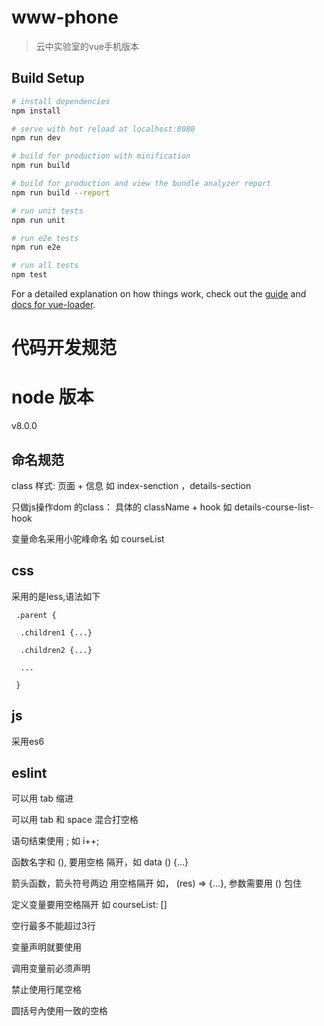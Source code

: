 # www-phone

>云中实验室的vue手机版本

## Build Setup

``` bash
# install dependencies
npm install

# serve with hot reload at localhost:8080
npm run dev

# build for production with minification
npm run build

# build for production and view the bundle analyzer report
npm run build --report

# run unit tests
npm run unit

# run e2e tests
npm run e2e

# run all tests
npm test
```

For a detailed explanation on how things work, check out the [guide](http://vuejs-templates.github.io/webpack/) and [docs for vue-loader](http://vuejs.github.io/vue-loader).

# 代码开发规范
# node 版本
v8.0.0
## 命名规范
class 样式: 页面 + 信息 如 index-senction ，details-section 

只做js操作dom 的class： 具体的 className + hook  如 details-course-list-hook

变量命名采用小驼峰命名 如 courseList
## css
采用的是less,语法如下
```
 .parent {

  .children1 {...}

  .children2 {...}

  ...

 }
 ```
 
## js
采用es6
## eslint
可以用 tab 缩进

可以用 tab 和 space 混合打空格 

语句结束使用 ; 如 i++;

函数名字和 (), 要用空格 隔开，如 data () {...}

箭头函数，箭头符号两边 用空格隔开 如， (res) => {...}, 参数需要用 () 包住

定义变量要用空格隔开 如 courseList: []

空行最多不能超过3行 

变量声明就要使用

调用变量前必须声明

禁止使用行尾空格

圆括号內使用一致的空格



